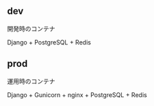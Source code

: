 ## dev
開発時のコンテナ

Django + PostgreSQL + Redis

## prod
運用時のコンテナ

Django + Gunicorn + nginx + PostgreSQL + Redis